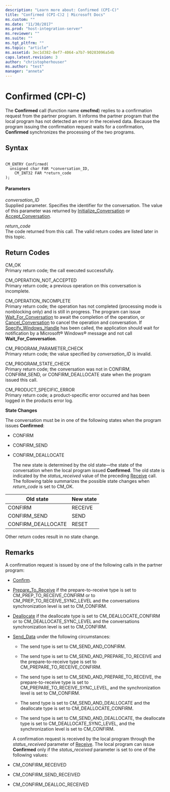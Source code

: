 ```yaml
---
description: "Learn more about: Confirmed (CPI-C)"
title: "Confirmed (CPI-C)2 | Microsoft Docs"
ms.custom: ""
ms.date: "11/30/2017"
ms.prod: "host-integration-server"
ms.reviewer: ""
ms.suite: ""
ms.tgt_pltfrm: ""
ms.topic: "article"
ms.assetid: 3ec1d382-8ef7-4064-a7b7-90203096a54b
caps.latest.revision: 3
author: "christopherhouser"
ms.author: "test"
manager: "anneta"
---
```

# Confirmed (CPI-C)
The **Confirmed** call (function name **cmcfmd**) replies to a confirmation request from the partner program. It informs the partner program that the local program has not detected an error in the received data. Because the program issuing the confirmation request waits for a confirmation, **Confirmed** synchronizes the processing of the two programs.  

## Syntax  

```  

CM_ENTRY Confirmed(   
  unsigned char FAR *conversation_ID,    
    CM_INT32 FAR *return_code              
);  
```  

#### Parameters  
 *conversation_ID*  
 Supplied parameter. Specifies the identifier for the conversation. The value of this parameter was returned by [Initialize_Conversation](../core/initialize-conversation-cpi-c-1.md) or [Accept_Conversation](../core/accept-conversation-cpi-c-2.md).  

 *return_code*  
 The code returned from this call. The valid return codes are listed later in this topic.  

## Return Codes  
 CM_OK  
 Primary return code; the call executed successfully.  

 CM_OPERATION_NOT_ACCEPTED  
 Primary return code; a previous operation on this conversation is incomplete.  

 CM_OPERATION_INCOMPLETE  
 Primary return code; the operation has not completed (processing mode is nonblocking only) and is still in progress. The program can issue [Wait_For_Conversation](../core/wait-for-conversation-cpi-c-1.md) to await the completion of the operation, or [Cancel_Conversation](../core/cancel-conversation-cpi-c-2.md) to cancel the operation and conversation. If [Specify_Windows_Handle](../core/specify-windows-handle-cpi-c-2.md) has been called, the application should wait for notification by a Microsoft® Windows® message and not call **Wait_For_Conversation**.  

 CM_PROGRAM_PARAMETER_CHECK  
 Primary return code; the value specified by *conversation_ID* is invalid.  

 CM_PROGRAM_STATE_CHECK  
 Primary return code; the conversation was not in CONFIRM, CONFIRM_SEND, or CONFIRM_DEALLOCATE state when the program issued this call.  

 CM_PRODUCT_SPECIFIC_ERROR  
 Primary return code; a product-specific error occurred and has been logged in the products error log.  

 **State Changes**  

 The conversation must be in one of the following states when the program issues **Confirmed**:  

- CONFIRM  

- CONFIRM_SEND  

- CONFIRM_DEALLOCATE  

  The new state is determined by the old state—the state of the conversation when the local program issued **Confirmed**. The old state is indicated by the *status_received* value of the preceding [Receive](../core/receive-cpi-c-2.md) call. The following table summarizes the possible state changes when *return_code* is set to CM_OK.  

|Old state|New state|  
|---------------|---------------|  
|CONFIRM|RECEIVE|  
|CONFIRM_SEND|SEND|  
|CONFIRM_DEALLOCATE|RESET|  

 Other return codes result in no state change.  

## Remarks  
 A confirmation request is issued by one of the following calls in the partner program:  

- [Confirm](../core/confirm-cpi-c-2.md).  

- [Prepare_To_Receive](../core/prepare-to-receive-cpi-c-1.md) if the prepare-to-receive type is set to CM_PREP_TO_RECEIVE_CONFIRM or to CM_PREP_TO_RECEIVE_SYNC_LEVEL and the conversations synchronization level is set to CM_CONFIRM.  

- [Deallocate](../core/deallocate-cpi-c-1.md) if the deallocate type is set to CM_DEALLOCATE_CONFIRM or to CM_DEALLOCATE_SYNC_LEVEL and the conversations synchronization level is set to CM_CONFIRM.  

- [Send_Data](../core/send-data-cpi-c-2.md) under the following circumstances:  

  -   The send type is set to CM_SEND_AND_CONFIRM.  

  -   The send type is set to CM_SEND_AND_PREPARE_TO_RECEIVE and the prepare-to-receive type is set to CM_PREPARE_TO_RECEIVE_CONFIRM.  

  -   The send type is set to CM_SEND_AND_PREPARE_TO_RECEIVE, the prepare-to-receive type is set to CM_PREPARE_TO_RECEIVE_SYNC_LEVEL, and the synchronization level is set to CM_CONFIRM.  

  -   The send type is set to CM_SEND_AND_DEALLOCATE and the deallocate type is set to CM_DEALLOCATE_CONFIRM.  

  -   The send type is set to CM_SEND_AND_DEALLOCATE, the deallocate type is set to CM_DEALLOCATE_SYNC_LEVEL, and the synchronization level is set to CM_CONFIRM.  

  A confirmation request is received by the local program through the *status_received* parameter of [Receive](../core/receive-cpi-c-2.md). The local program can issue **Confirmed** only if the *status_received* parameter is set to one of the following values:  

- CM_CONFIRM_RECEIVED  

- CM_CONFIRM_SEND_RECEIVED  

- CM_CONFIRM_DEALLOC_RECEIVED
